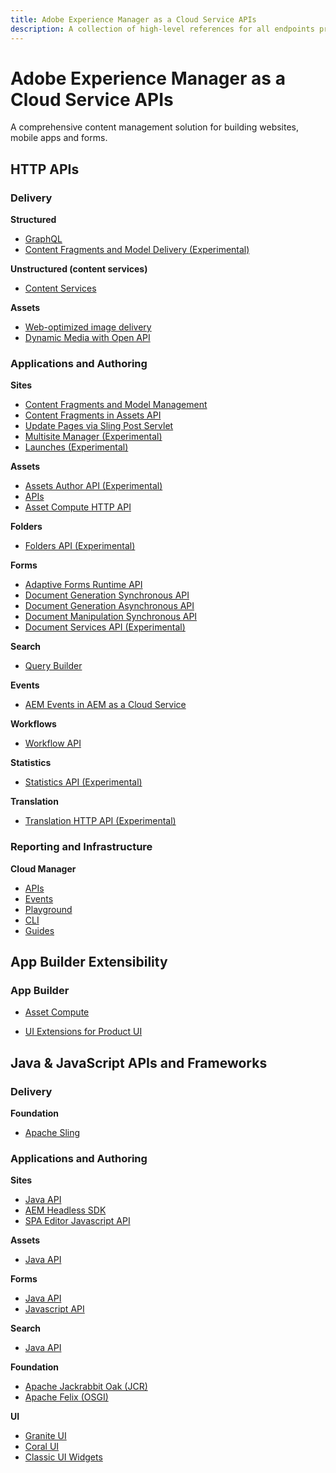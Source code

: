 ```yaml
---
title: Adobe Experience Manager as a Cloud Service APIs
description: A collection of high-level references for all endpoints provided by Adobe Experience Manager as a Cloud Service.
---
```


<Hero slots="heading, text"/>

# Adobe Experience Manager as a Cloud Service APIs

A comprehensive content management solution for building websites, mobile apps and forms.

## HTTP APIs

<DiscoverBlock slots="heading, link, text"/>

### Delivery

**Structured**

* [GraphQL](https://experienceleague.adobe.com/docs/experience-manager-cloud-service/content/headless/graphql-api/content-fragments.html)
* [Content Fragments and Model Delivery (Experimental)](./api/experimental/sites/delivery/)

<DiscoverBlock slots="link, text"/>

**Unstructured (content services)**

* [Content Services](https://experienceleague.adobe.com/docs/experience-manager-cloud-service/content/implementing/developing/full-stack/components-templates/json-exporter.html?lang=en)

<DiscoverBlock slots="link, text"/>

**Assets**

* [Web-optimized image delivery](https://experienceleague.adobe.com/docs/experience-manager-core-components/using/developing/web-optimized-image-delivery.html?lang=en)
* [Dynamic Media with Open API](./api/stable/assets/delivery/index.md)

<DiscoverBlock slots="heading, link, text"/>

### Applications and Authoring

**Sites**

* [Content Fragments and Model Management](./api/stable/sites/)
* [Content Fragments in Assets API](https://experienceleague.adobe.com/docs/experience-manager-cloud-service/content/assets/admin/assets-api-content-fragments.html?lang=en)
* [Update Pages via Sling Post Servlet](https://sling.apache.org/documentation/bundles/manipulating-content-the-slingpostservlet-servlets-post.html)
* [Multisite Manager (Experimental)](./api/experimental/sites/msm/)
* [Launches (Experimental)](./api/experimental/sites/launches/)

<DiscoverBlock slots="link, text"/>

**Assets**

* [Assets Author API (Experimental)](./api/experimental/assets/author/)
* [APIs](https://experienceleague.adobe.com/docs/experience-manager-cloud-service/content/assets/admin/mac-api-assets.html?lang=en)
* [Asset Compute HTTP API](https://experienceleague.adobe.com/docs/asset-compute/using/api.html?lang=en)

<DiscoverBlock slots="link, text"/>

**Folders**

* [Folders API (Experimental)](./api/experimental/folders/)

<DiscoverBlock slots="link, text"/>

**Forms**

* [Adaptive Forms Runtime API](./api/stable/forms/)
* [Document Generation Synchronous API](https://developer.adobe.com/experience-manager-forms-cloud-service-developer-reference/references/output-sync)
* [Document Generation Asynchronous API](https://developer.adobe.com/experience-manager-forms-cloud-service-developer-reference/references/output-batch)
* [Document Manipulation Synchronous API](https://developer.adobe.com/experience-manager-forms-cloud-service-developer-reference/references/assembler-sync)
* [Document Services API (Experimental)](./api/experimental/document/)

<DiscoverBlock slots="link, text"/>

**Search**

* [Query Builder](https://experienceleague.adobe.com/docs/experience-manager-cloud-service/content/implementing/developing/full-stack/search/query-builder-api.html?lang=en)

<DiscoverBlock slots="link, text"/>

**Events**

* [AEM Events in AEM as a Cloud Service](/guides/events/index.md)

<DiscoverBlock slots="link, text"/>

**Workflows**

* [Workflow API](https://experienceleague.adobe.com/docs/experience-manager-65/developing/extending-aem/extending-workflows/workflows-program-interaction.html?lang=en)

<DiscoverBlock slots="link, text"/>

**Statistics**

* [Statistics API (Experimental)](./api/experimental/stats/index.md)

<DiscoverBlock slots="heading, link, text"/>

**Translation**

* [Translation HTTP API (Experimental)](./api/experimental/translation/index.md)

<DiscoverBlock slots="heading, link, text"/>

### Reporting and Infrastructure

**Cloud Manager**

* [APIs](https://developer.adobe.com/experience-cloud/cloud-manager/reference/api/)
* [Events](https://developer.adobe.com/experience-cloud/cloud-manager/reference/events/)
* [Playground](https://developer.adobe.com/experience-cloud/cloud-manager/reference/playground/)
* [CLI](https://developer.adobe.com/experience-cloud/cloud-manager/cli-and-sdks/)
* [Guides](https://developer.adobe.com/experience-cloud/cloud-manager/)

## App Builder Extensibility

<DiscoverBlock slots="heading, link"/>

### App Builder

* [Asset Compute](https://experienceleague.adobe.com/docs/asset-compute/using/extend/understand-extensibility.html?lang=en)

<DiscoverBlock slots="link"/>

* [UI Extensions for Product UI](https://developer.adobe.com/uix/docs/)

## Java & JavaScript APIs and Frameworks

<DiscoverBlock slots="heading, link, text"/>

### Delivery

**Foundation**

* [Apache Sling](https://sling.apache.org/apidocs/sling11/)

<DiscoverBlock slots="heading, link, text"/>

### Applications and Authoring

**Sites**

* [Java API](https://javadoc.io/doc/com.adobe.aem/aem-sdk-api/latest/com/day/cq/wcm/api/package-summary.html)
* [AEM Headless SDK](https://experienceleague.adobe.com/docs/experience-manager-learn/getting-started-with-aem-headless/how-to/aem-headless-sdk.html?lang=en)
* [SPA Editor Javascript API](https://experienceleague.adobe.com/docs/experience-manager-cloud-service/content/implementing/developing/hybrid/reference-materials.html)

<DiscoverBlock slots="link, text"/>

**Assets**

* [Java API](https://javadoc.io/doc/com.adobe.aem/aem-sdk-api/latest/com/day/cq/dam/api/package-summary.html)

<DiscoverBlock slots="link, text"/>

**Forms**

* [Java API](https://javadoc.io/doc/com.adobe.aem/aem-forms-sdk-api/latest/index.html)  
* [Javascript API](https://developer.adobe.com/experience-manager/reference-materials/cloud-service/jsdoc/aem-forms-cloud-service-jsdoc/index.html)  

<DiscoverBlock slots="link, text"/>

**Search**

* [Java API](https://experienceleague.adobe.com/docs/experience-manager-cloud-service/content/implementing/developing/full-stack/search/query-builder-api.html?lang=en#example-query-builder-api-usage)

<DiscoverBlock slots="link, text"/>

**Foundation**

* [Apache Jackrabbit Oak (JCR)](https://jackrabbit.apache.org/oak/docs/oak_api/overview.html)
* [Apache Felix (OSGI)](https://felix.apache.org/documentation/index.html)

<DiscoverBlock slots="link, text"/>

**UI**

* [Granite UI](https://developer.adobe.com/experience-manager/reference-materials/6-5/granite-ui/api/jcr_root/libs/granite/ui/index.html)
* [Coral UI]( https://developer.adobe.com/experience-manager/reference-materials/6-5/coral-ui/coralui3/index.html)
* [Classic UI Widgets](https://developer.adobe.com/experience-manager/reference-materials/6-5/granite-ui/api/jcr_root/libs/granite/ui/index.html)
